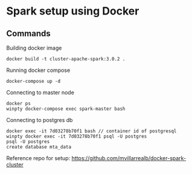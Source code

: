 # Spark setup using Docker

## Commands

Building docker image
```
docker build -t cluster-apache-spark:3.0.2 .
```

Running docker compose
```
docker-compose up -d
```

Connecting to master node
```
docker ps
winpty docker-compose exec spark-master bash
```

Connecting to postgres db
```
docker exec -it 7d03278b70f1 bash // container id of postgresql
winpty docker exec -it 7d03278b70f1 psql -U postgres
psql -U postgres
create database mta_data
```

Reference repo for setup: https://github.com/mvillarrealb/docker-spark-cluster
